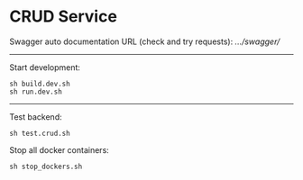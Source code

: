 # CRUD Service

Swagger auto documentation URL (check and try requests): *.../swagger/*

____

Start development:

```
sh build.dev.sh
sh run.dev.sh
```

____

Test backend:
```
sh test.crud.sh
```

Stop all docker containers:
```
sh stop_dockers.sh
```